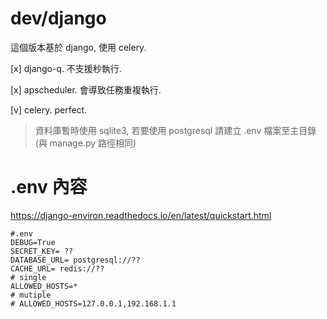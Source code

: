# dev/django

這個版本基於 django, 使用 celery.

[x] django-q. 不支援秒執行.

[x] apscheduler. 會導致任務重複執行.

[v] celery. perfect.

> 資料庫暫時使用 sqlite3, 若要使用 postgresql 請建立 .env 檔案至主目錄(與 manage.py 路徑相同)

# .env 內容

https://django-environ.readthedocs.io/en/latest/quickstart.html

```dotenv
#.env
DEBUG=True
SECRET_KEY= ??
DATABASE_URL= postgresql://??
CACHE_URL= redis://??
# single
ALLOWED_HOSTS=*
# mutiple
# ALLOWED_HOSTS=127.0.0.1,192.168.1.1
```